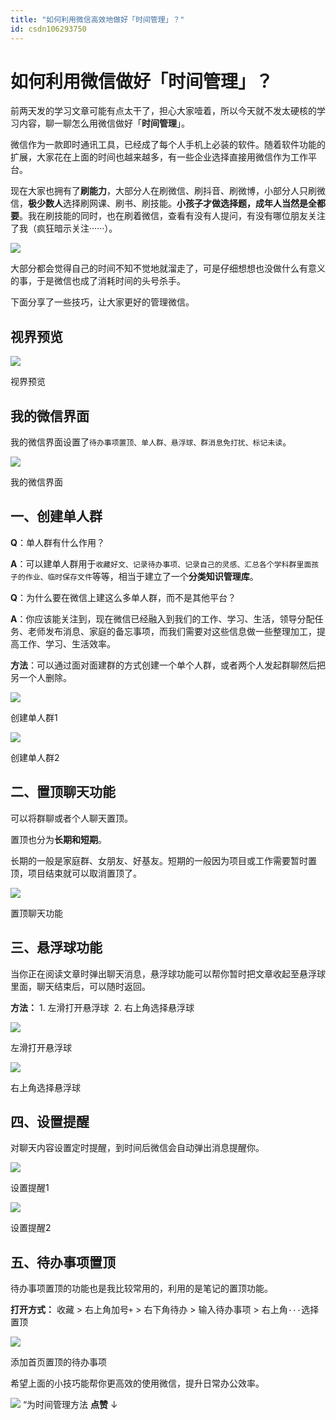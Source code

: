```yaml
---
title: "如何利用微信高效地做好「时间管理」？"
id: csdn106293750
---
```


# 如何利用微信做好「时间管理」？

前两天发的学习文章可能有点太干了，担心大家噎着，所以今天就不发太硬核的学习内容，聊一聊怎么用微信做好「**时间管理**」。

微信作为一款即时通讯工具，已经成了每个人手机上必装的软件。随着软件功能的扩展，大家花在上面的时间也越来越多，有一些企业选择直接用微信作为工作平台。

现在大家也拥有了**刷能力**，大部分人在刷微信、刷抖音、刷微博，小部分人只刷微信，**极少数人**选择刷网课、刷书、刷技能。**小孩子才做选择题，成年人当然是全都要**。我在刷技能的同时，也在刷着微信，查看有没有人提问，有没有哪位朋友关注了我（疯狂暗示关注······）。

![](../img/7ab1467840eb6f3a3a084f97db6f80cc.png)

大部分都会觉得自己的时间不知不觉地就溜走了，可是仔细想想也没做什么有意义的事，于是微信也成了消耗时间的头号杀手。

下面分享了一些技巧，让大家更好的管理微信。

## 视界预览

![](../img/5526ebb045993abee83cd18474c01187.png)

<figcaption>视界预览</figcaption>

## 我的微信界面

我的微信界面设置了`待办事项置顶、单人群、悬浮球、群消息免打扰、标记未读`。

![](../img/2b4306c5958c3dff2d7a42210cbf3b99.png)

<figcaption>我的微信界面</figcaption>

## 一、创建单人群

**Q**：单人群有什么作用？

**A**：可以建单人群用于`收藏好文、记录待办事项、记录自己的灵感、汇总各个学科群里面孩子的作业、临时保存文件`等等，相当于建立了一个**分类知识管理库**。

**Q**：为什么要在微信上建这么多单人群，而不是其他平台？

**A**：你应该能关注到，现在微信已经融入到我们的工作、学习、生活，领导分配任务、老师发布消息、家庭的备忘事项，而我们需要对这些信息做一些整理加工，提高工作、学习、生活效率。

**方法**：可以通过面对面建群的方式创建一个单个人群，或者两个人发起群聊然后把另一个人删除。

![](../img/122d473660b3d3941a2254abc6d63d93.png)

<figcaption>创建单人群1</figcaption>

![](../img/5fb06f1d438a8265bb6365d2c7f92579.png)

<figcaption>创建单人群2</figcaption>

## 二、置顶聊天功能

可以将群聊或者个人聊天置顶。

置顶也分为**长期和短期**。

长期的一般是家庭群、女朋友、好基友。短期的一般因为项目或工作需要暂时置顶，项目结束就可以取消置顶了。

![](../img/d8c1d22768bb8d821be6e0727dc1c4c1.png)

<figcaption>置顶聊天功能</figcaption>

## 三、悬浮球功能

当你正在阅读文章时弹出聊天消息，悬浮球功能可以帮你暂时把文章收起至悬浮球里面，聊天结束后，可以随时返回。

**方法：** 1\. 左滑打开悬浮球  2\. 右上角选择悬浮球

![](../img/7afd5dd3f8c34a4d957ed3c712403bdd.png)

<figcaption>左滑打开悬浮球</figcaption>

![](../img/64403f504771135422fb3343cde4ed0a.png)

<figcaption>右上角选择悬浮球</figcaption>

## 四、设置提醒

对聊天内容设置定时提醒，到时间后微信会自动弹出消息提醒你。

![](../img/c1e2a7706d66ff9decf4b30736b61a24.png)

<figcaption>设置提醒1</figcaption>

![](../img/0f31150ead87eb32a89213b8e5a9074c.png)

<figcaption>设置提醒2</figcaption>

## 五、待办事项置顶

待办事项置顶的功能也是我比较常用的，利用的是笔记的置顶功能。

**打开方式：** 收藏 > 右上角加号`+` > 右下角待办 > 输入待办事项 > 右上角`···`选择置顶

![](../img/ecf11082387a6e3433a4176bdfd3ffa9.png)

<figcaption>添加首页置顶的待办事项</figcaption>

希望上面的小技巧能帮你更高效的使用微信，提升日常办公效率。

![](../img/ac1260bd6d55ebcd4401293b8b1ef5ff.png) “为时间管理方法 **点赞** ↓